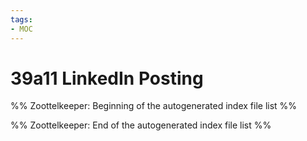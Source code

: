 ```yaml
---
tags: 
- MOC
---
```

# 39a11 LinkedIn Posting



%% Zoottelkeeper: Beginning of the autogenerated index file list  %%

%% Zoottelkeeper: End of the autogenerated index file list  %%

